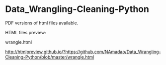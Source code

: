 # Data_Wrangling-Cleaning-Python
PDF versions of html files available.

HTML files preview:


wrangle.html

http://htmlpreview.github.io/?https://github.com/NAmadao/Data_Wrangling-Cleaning-Python/blob/master/wrangle.html
